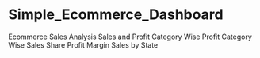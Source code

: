 # Simple_Ecommerce_Dashboard
Ecommerce Sales Analysis
Sales and Profit
Category Wise Profit
Category Wise Sales Share
Profit Margin
Sales by State
  
